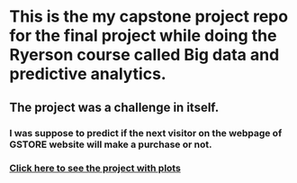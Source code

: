 # This is the my capstone project repo for the final project while doing the Ryerson course called Big data and predictive analytics.
## The project was a challenge in itself. 
### I was suppose to predict if the next visitor on the webpage of GSTORE website will make a purchase or not.
### [Click here to see the project with plots](https://nbviewer.jupyter.org/github/amitbhsingh/capstone/blob/master/Capstone01.ipynb)
